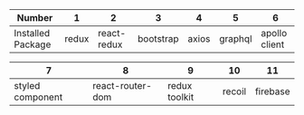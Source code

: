 | Number            | 1     | 2           | 3         | 4     | 5       | 6             | 
| ----------------- | ----- | ----------- | --------- | ----- | ------- | ------------- | 
| Installed Package | redux | react-redux | bootstrap | axios | graphql | apollo client |

| 7                | 8                | 9             | 10     | 11       |
| ---------------- | ---------------- | ------------- | ------ | -------- |
| styled component | react-router-dom | redux toolkit | recoil | firebase |
